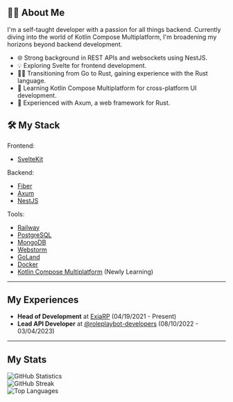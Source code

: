 ## :man_technologist: About Me

I'm a self-taught developer with a passion for all things backend. Currently diving into the world of Kotlin Compose Multiplatform, I'm broadening my horizons beyond backend development.

- 🌐 Strong background in REST APIs and websockets using NestJS.
- 💡 Exploring Svelte for frontend development.
- 👨‍💻 Transitioning from Go to Rust, gaining experience with the Rust language.
- 📱 Learning Kotlin Compose Multiplatform for cross-platform UI development.
- 💼 Experienced with Axum, a web framework for Rust.

## :hammer_and_wrench: My Stack

Frontend:
- [SvelteKit](https://kit.svelte.dev/)

Backend:
- [Fiber](https://github.com/gofiber/fiber)
- [Axum](https://github.com/tokio-rs/axum)
- [NestJS](https://nestjs.com)

Tools:
- [Railway](https://railway.app/)
- [PostgreSQL](https://www.postgresql.org/)
- [MongoDB](https://www.mongodb.com/)
- [Webstorm](https://www.jetbrains.com/webstorm/)
- [GoLand](https://www.jetbrains.com/go/)
- [Docker](https://www.docker.com/)
- [Kotlin Compose Multiplatform](https://kotlinlang.org/docs/compose/multiplatform.html) (Newly Learning)

---

## My Experiences

- **Head of Development** at [ExiaRP](https://discord.gg/PvDaRnCwwe) (04/19/2021 - Present)
- **Lead API Developer** at [@roleplaybot-developers](https://github.com/roleplaybot-developers) (08/10/2022 - 03/04/2023)

---

## My Stats

![GitHub Statistics](https://github-readme-stats-eight-theta.vercel.app/api?username=subtosharki&show_icons=true&theme=dark&include_all_commits=true&count_private=true)
<br>
![GitHub Streak](http://github-readme-streak-stats.herokuapp.com?user=subtosharki&theme=dark)
<br>
![Top Languages](https://github-readme-stats.vercel.app/api/top-langs/?username=subtosharki&layout=compact&theme=dark)
